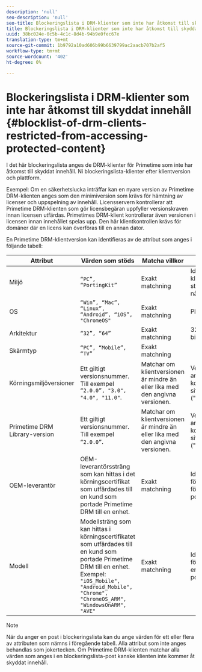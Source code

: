 ```yaml
---
description: 'null'
seo-description: 'null'
seo-title: Blockeringslista i DRM-klienter som inte har åtkomst till skyddat innehåll
title: Blockeringslista i DRM-klienter som inte har åtkomst till skyddat innehåll
uuid: 38bc024e-0c5b-4c1c-8d4b-94b9e0fec67e
translation-type: tm+mt
source-git-commit: 1b9792a10ad606b99b6639799ac2aacb707b2af5
workflow-type: tm+mt
source-wordcount: '402'
ht-degree: 0%

---
```



# Blockeringslista i DRM-klienter som inte har åtkomst till skyddat innehåll {#blocklist-of-drm-clients-restricted-from-accessing-protected-content}

I det här blockeringslista anges de DRM-klienter för Primetime som inte har åtkomst till skyddat innehåll. Ni blockeringslista-klienter efter klientversion och plattform.

Exempel: Om en säkerhetslucka inträffar kan en nyare version av Primetime DRM-klienten anges som den minimiversion som krävs för hämtning av licenser och uppspelning av innehåll. Licensservern kontrollerar att Primetime DRM-klienten som gör licensbegäran uppfyller versionskraven innan licensen utfärdas. Primetimes DRM-klient kontrollerar även versionen i licensen innan innehållet spelas upp. Den här klientkontrollen krävs för domäner där en licens kan överföras till en annan dator.

En Primetime DRM-klientversion kan identifieras av de attribut som anges i följande tabell:

| **Attribut** | **Värden som stöds** | **Matcha villkor** | **Beskrivning** |
|---|---|---|---|
| Miljö | `“PC”, “PortingKit”` | Exakt matchning | Identifierar om klienten körs på en stationär dator eller någon annan enhet. |
| OS | `“Win”, “Mac”, “Linux”, “Android”, “iOS”, "ChromeOS"` | Exakt matchning | Plattform |
| Arkitektur | `“32”, “64”` | Exakt matchning | 32-bitars eller 64-bitars |
| Skärmtyp | `“PC”, “Mobile”, “TV”` | Exakt matchning |  |
| Körningsmiljöversioner | Ett giltigt versionsnummer. Till exempel `“2.0.0”, "3.0", "4.0", "11.0"`. | Matchar om klientversionen är mindre än eller lika med den angivna versionen. | Versionsnummer anges som en kombination av siffror och punkter (&quot;.&quot;) av valfri längd. |
| Primetime DRM Library-version | Ett giltigt versionsnummer. Till exempel `“2.0.0”`. | Matchar om klientversionen är mindre än eller lika med den angivna versionen. | Versionsnummer anges som en kombination av siffror och punkter (&quot;.&quot;) av valfri längd. |
| OEM-leverantör | OEM-leverantörssträng som kan hittas i det körningscertifikat som utfärdades till en kund som portade Primetime DRM till en enhet. | Exakt matchning | Identifieringssträng för OEM-leverantör för enheten med porteringsverktyget. |
| Modell | Modellsträng som kan hittas i körningscertifikatet som utfärdades till en kund som portade Primetime DRM till en enhet. Exempel: `"iOS_Mobile", "Android_Mobile", "Chrome", "ChromeOS_ARM", "WindowsOnARM", "AVE"` | Exakt matchning | Identifieringssträng för enhetsmodell för enheten med porteringssatsen. |

>[!NOTE]
>
>När du anger en post i blockeringslista kan du ange värden för ett eller flera av attributen som nämns i föregående tabell. Alla attribut som inte anges behandlas som jokertecken. Om Primetime DRM-klienten matchar alla värden som anges i en blockeringslista-post kanske klienten inte kommer åt skyddat innehåll.

